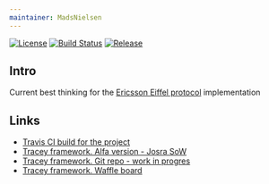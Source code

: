 ```yaml
---
maintainer: MadsNielsen
---
```


[![License](https://img.shields.io/badge/license-New%20BSD-blue.svg)](LICENSE.md) [![Build Status](https://api.travis-ci.org/Praqma/tracey-protocol-eiffel.svg?branch=master)](https://travis-ci.org/Praqma/tracey-protocol-eiffel) [![Release](https://jitpack.io/v/Praqma/tracey-protocol-eiffel.svg)](https://jitpack.io/#Praqma/tracey-protocol-eiffel)

## Intro
Current best thinking for the [Ericsson Eiffel protocol](https://github.com/Ericsson/eiffel) implementation

## Links

* [Travis CI build for the project](https://travis-ci.org/Praqma/tracey-protocol-eiffel)
* [Tracey framework. Alfa version - Josra SoW](http://www.josra.org/sow/tracey.html)
* [Tracey framework. Git repo - work in progres](https://github.com/Praqma/tracey)
* [Tracey framework. Waffle board](https://waffle.io/Praqma/tracey)
